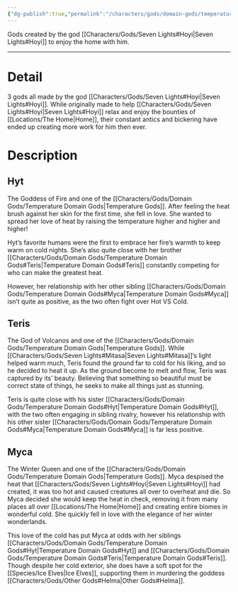 ```yaml
---
{"dg-publish":true,"permalink":"/characters/gods/domain-gods/temperature-domain-gods/","tags":["Character/God"]}
---
```


Gods created by the god [[Characters/Gods/Seven Lights#Hoyi\|Seven Lights#Hoyi]] to enjoy the home with him.

- - -
# Detail
3 gods all made by the god [[Characters/Gods/Seven Lights#Hoyi\|Seven Lights#Hoyi]]. While originally made to help [[Characters/Gods/Seven Lights#Hoyi\|Seven Lights#Hoyi]] relax and enjoy the bounties of [[Locations/The Home\|Home]], their constant antics and bickering have ended up creating more work for him then ever. 

# Description

## Hyt
The Goddess of Fire and one of the [[Characters/Gods/Domain Gods/Temperature Domain Gods\|Temperature Gods]]. After feeling the heat brush against her skin for the first time, she fell in love. She wanted to spread her love of heat by raising the temperature higher and higher and higher!

Hyt’s favorite humans were the first to embrace her fire’s warmth to keep warm on cold nights. She’s also quite close with her brother [[Characters/Gods/Domain Gods/Temperature Domain Gods#Teris\|Temperature Domain Gods#Teris]] constantly competing for who can make the greatest heat.

However, her relationship with her other sibling [[Characters/Gods/Domain Gods/Temperature Domain Gods#Myca\|Temperature Domain Gods#Myca]] isn’t quite as positive, as the two often fight over Hot VS Cold.

## Teris
The God of Volcanos and one of the [[Characters/Gods/Domain Gods/Temperature Domain Gods\|Temperature Gods]]. While [[Characters/Gods/Seven Lights#Mitasa\|Seven Lights#Mitasa]]‘s light helped warm much, Teris found the ground far to cold for his liking, and so he decided to heat it up. As the ground become to melt and flow, Teris was captured by its’ beauty. Believing that something so beautiful must be correct state of things, he seeks to make all things just as stunning.

Teris is quite close with his sister [[Characters/Gods/Domain Gods/Temperature Domain Gods#Hyt\|Temperature Domain Gods#Hyt]], with the two often engaging in sibling rivalry, however his relationship with his other sister [[Characters/Gods/Domain Gods/Temperature Domain Gods#Myca\|Temperature Domain Gods#Myca]] is far less positive.

## Myca
The Winter Queen and one of the [[Characters/Gods/Domain Gods/Temperature Domain Gods\|Temperature Gods]]. Myca despised the heat that [[Characters/Gods/Seven Lights#Hoyi\|Seven Lights#Hoyi]] had created, it was too hot and caused creatures all over to overheat and die. So Myca decided she would keep the heat in check, removing it from many places all over [[Locations/The Home\|Home]] and creating entire biomes in wonderful cold. She quickly fell in love with the elegance of her winter wonderlands.

This love of the cold has put Myca at odds with her siblings [[Characters/Gods/Domain Gods/Temperature Domain Gods#Hyt\|Temperature Domain Gods#Hyt]] and [[Characters/Gods/Domain Gods/Temperature Domain Gods#Teris\|Temperature Domain Gods#Teris]]. Though despite her cold exterior, she does have a soft spot for the [[Species/Ice Elves\|Ice Elves]], supporting them in murdering the goddess [[Characters/Gods/Other Gods#Helma\|Other Gods#Helma]].

